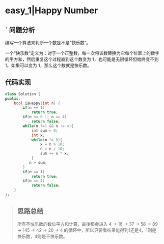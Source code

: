 # easy_1|Happy Number 
## ` 问题分析
编写一个算法来判断一个数是不是“快乐数”。

一个“快乐数”定义为：对于一个正整数，每一次将该数替换为它每个位置上的数字的平方和，然后重复这个过程直到这个数变为 1，也可能是无限循环但始终变不到 1。如果可以变为 1，那么这个数就是快乐数。
## 代码实现
```cpp
class Solution {
public:
    bool isHappy(int n) {
        if(n == 1)
            return true;  
        if(n <= 0 || n == 4)
            return false;  
        while(n !=1 && n != 4){
            int sum = 0;
            int x;
            while(n != 0){
                x = n % 10;
                n = n / 10;
                sum += x * x;
            }
           n = sum; 
        }
        if(n == 1)
            return true;  
        if(n == 4)
            return false;
    }  
};
```
>## 思路总结
>所有不快乐数的数位平方和计算，最後都会进入 4 → 16 → 37 → 58 → 89 → 145 → 42 → 20 → 4 的循环中，所以只要看结果能得到1还是4，1则是快乐数，4则是不快乐数。
